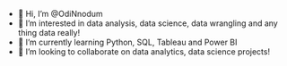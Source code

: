 - 👋 Hi, I’m @OdiNnodum
- 👀 I’m interested in data analysis, data science, data wrangling and any thing data really!
- 🌱 I’m currently learning Python, SQL, Tableau and Power BI
- 💞️ I’m looking to collaborate on data analytics, data science projects!

<!---
OdiNnodum/OdiNnodum is a ✨ special ✨ repository because its `README.md` (this file) appears on your GitHub profile.
You can click the Preview link to take a look at your changes.
--->
